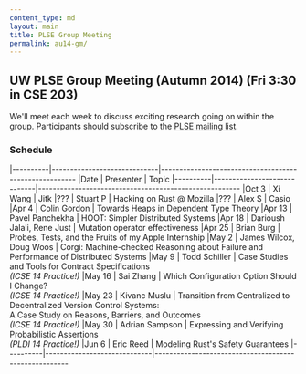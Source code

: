 ```yaml
---
content_type: md
layout: main
title: PLSE Group Meeting
permalink: au14-gm/
---
```


## UW PLSE Group Meeting (Autumn 2014) (Fri 3:30 in CSE 203)


We'll meet each week to discuss exciting research going on within the
group.  Participants should subscribe to the
[PLSE mailing list](https://mailman.cs.washington.edu/mailman/listinfo/plse).

### Schedule

|----------|-----------------------------|-------------------------------------------------------
|Date      | Presenter                   | Topic
|----------|-----------------------------|-------------------------------------------------------
|Oct 3     |  Xi Wang                    |  Jitk
|???       |  Stuart P                   |  Hacking on Rust @ Mozilla
|???       |  Alex S                     |  Casio
|Apr  4    |  Colin Gordon               |  Towards Heaps in Dependent Type Theory
|Apr 13    |  Pavel Panchekha            |  HOOT: Simpler Distributed Systems
|Apr 18    |  Darioush Jalali, Rene Just |  Mutation operator effectiveness
|Apr 25    |  Brian Burg                 |  Probes, Tests, and the Fruits of my Apple Internship
|May  2    |  James Wilcox, Doug Woos    |  Corgi: Machine-checked Reasoning about Failure and Performance of Distributed Systems
|May  9    |  Todd Schiller              |  Case Studies and Tools for Contract Specifications <br /> _(ICSE 14 Practice!)_
|May 16    |  Sai Zhang                  |  Which Configuration Option Should I Change? <br /> _(ICSE 14 Practice!)_
|May 23    |  Kivanc Muslu               |  Transition from Centralized to Decentralized Version Control Systems: <br /> A Case Study on Reasons, Barriers, and Outcomes <br /> _(ICSE 14 Practice!)_
|May 30    |  Adrian Sampson             |  Expressing and Verifying Probabilistic Assertions <br /> _(PLDI 14 Practice!)_
|Jun  6    |  Eric Reed                  |  Modeling Rust's Safety Guarantees
|----------|-----------------------------|------------------------------------------------------
